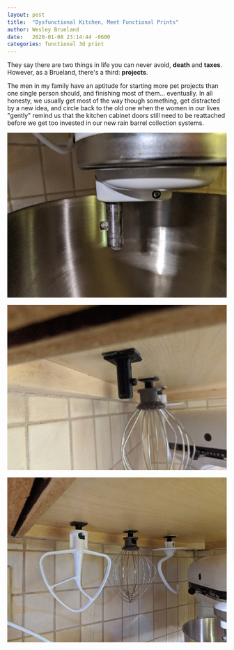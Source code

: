 ```yaml
---
layout: post
title:  "Dysfunctional Kitchen, Meet Functional Prints"
author: Wesley Brueland
date:   2020-01-08 23:14:44 -0600
categories: functional 3d print
---
```


They say there are two things in life you can never avoid, **death** and **taxes**. However, as a Brueland, there's a third: **projects**. 

The men in my family have an aptitude for starting more pet projects than one single person should, and finishing most of them... eventually. In all honesty, we usually get most of the way though something, get distracted by a new idea, and circle back to the old one when the women in our lives "gently" remind us that the kitchen cabinet doors still need to be reattached before we get too invested in our new rain barrel collection systems. 

![mixer nub](../_images/2020-01-08-functional-kitchen/IMG_20200105_104021_resize_23.jpg)


![printed nub](../_images/2020-01-08-functional-kitchen/IMG_20200105_104017_resize_0.jpg)


![hung beater](../_images/2020-01-08-functional-kitchen/IMG_20200105_104010_resize_62.jpg)
